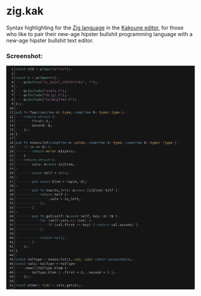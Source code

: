 # zig.kak

Syntax highlighting for the [Zig language][zig] in the [Kakoune editor][kakoune], for those who like to pair their new-age hipster bullshit programming language with a new-age hipster bullshit text editor.

### Screenshot:

![Screenshot with syntax highlighting](images/screenshot.png "Screenshot with syntax highlighting")

[zig]: https://ziglang.org/
[kakoune]: http://kakoune.org/
